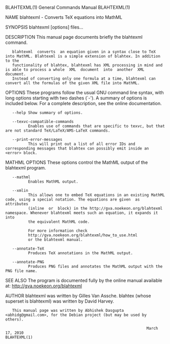 BLAHTEXML(1)                                                  General Commands Manual                                                 BLAHTEXML(1)

NAME
       blahtexml - Converts TeX equations into MathML

SYNOPSIS
       blahtexml [options] files...

DESCRIPTION
       This manual page documents briefly the blahtexml command.

       blahtexml  converts  an equation given in a syntax close to TeX into MathML. Blahtexml is a simple extension of blahtex. In addition to the
       functionality of blahtex, blahtexml has XML processing in mind and is able to process a whole  XML  document  into  another  XML  document.
       Instead of converting only one formula at a time, blahtexml can convert all the formulas of the given XML file into MathML.

OPTIONS
       These  programs  follow  the  usual  GNU  command  line  syntax, with long options starting with two dashes (`-').  A summary of options is
       included below.  For a complete description, see the online documentation.

       --help Show summary of options.

       --texvc-compatible-commands
              Enables use of commands that are specific to texvc, but that are not standard TeX/LaTeX/AMS-LaTeX commands.

       --print-error-messages
              This will print out a list of all error IDs and corresponding messages that blahtex can possibly emit inside an <error> block.

MATHML OPTIONS
       These options control the MathML output of the blahtexml program.

       --mathml
              Enables MathML output.

       --xmlin
              This allows one to embed TeX equations in an existing MathML code, using a special notation. The equations are given  as  attributes
              (inline  or  block) in the http://gva.noekeon.org/blahtexml namespace. Whenever blahtexml meets such an equation, it expands it into
              the equivalent MathML code.

              For more information check
              http://gva.noekeon.org/blahtexml/how_to_use.html
              or the blahtexml manual.

       --annotate-TeX
              Produces TeX annotations in the MathML output.

       --annotate-PNG
              Produces PNG files and annotates the MathML output with the PNG file name.

SEE ALSO
       The program is documented fully by the online manual available at: http://gva.noekeon.org/blahtexml

AUTHOR
       blahtexml was written by Gilles Van Assche.
       blahtex (whose superset is blahtexml) was written by David Harvey.

       This manual page was written by Abhishek Dasgupta <abhidg@gmail.com>, for the Debian project (but may be used by others).

                                                                  March 17, 2010                                                      BLAHTEXML(1)
